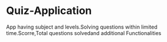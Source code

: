 # Quiz-Application
App having subject and levels.Solving questions within limited time.Scorre,Total questions solvedand additional Functionalities
